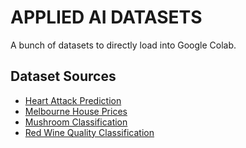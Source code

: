 # APPLIED AI DATASETS

A bunch of datasets to directly load into Google Colab.



## Dataset Sources

* [Heart Attack Prediction](https://www.kaggle.com/rashikrahmanpritom/heart-attack-analysis-prediction-dataset)
* [Melbourne House Prices](https://www.kaggle.com/c/house-prices-advanced-regression-techniques/data)
* [Mushroom Classification](https://www.kaggle.com/uciml/mushroom-classification)
* [Red Wine Quality Classification](https://www.kaggle.com/uciml/red-wine-quality-cortez-et-al-2009)

